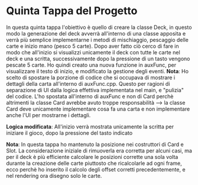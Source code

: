 # Quinta Tappa del Progetto

In questa quinta tappa l'obiettivo è quello di creare la classe Deck, in questo modo la generazione del deck avverrà all'interno di una classe apposita e verrà più semplice implementarne i metodi di mischiaggio, pescaggio delle carte e inizio mano (pesco 5 carte).
Dopo aver fatto ciò cerco di fare in modo che all'inizio si visualizzi unicamente il deck con tutte le carte nel deck e una scritta, successivamente dopo la pressione di un tasto vengono pescate 5 carte. 
Ho quindi creato una nuova funzione in auxFunc, per visualizzare il testo di inizio, e modificato la gestione degli eventi. 
**Nota**: Ho scelto di spostare la porzione di codice che si occupava di mostrare i dettagli della carta all'interno di auxFunc.cpp. Questo per ragioni di separazione di UI dalla logica effettiva implementata nel main, e "pulizia" del codice. L'ho spostata all'interno di auxFunc e non di Card perchè altrimenti la classe Card avrebbe avuto troppe responsabilità --> la classe Card deve unicamente implementare cosa fa una carta e non implementare anche l'UI per mostrarne i dettagli.

**Logica modificata**: All'inizio verrà mostrata unicamente la scritta per iniziare il gioco, dopo la pressione del tasto indicato 








**Nota**: In questa tappa ho mantenuto la posizione nei costruttori di Card e Slot. La considerazione iniziale di rimuoverla era corretta per alcuni casi, ma per il deck è più efficiente calcolare le posizioni corrette una sola volta durante la creazione delle carte piuttosto che ricalcolarle ad ogni frame, ecco perchè ho inserito il calcolo degli offset corretti precedentemente, e nel rendering ora disegno solo le carte.

